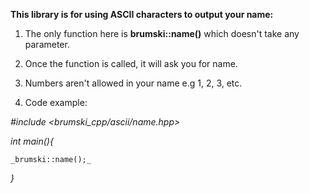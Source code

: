**This library is for using ASCII characters to output your name:**

1. The only function here is **brumski::name()** which doesn't take any parameter.

2. Once the function is called, it will ask you for name.

3. Numbers aren't allowed in your name e.g 1, 2, 3, etc.

4. Code example:


_\#include <brumski_cpp/ascii/name.hpp>_


_int main(){_

    _brumski::name();_

_}_